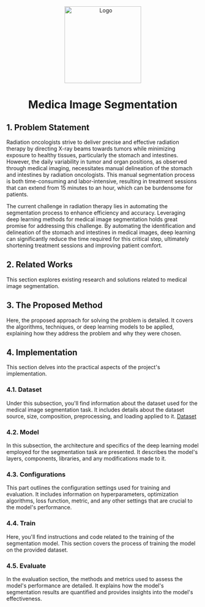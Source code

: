 <div align="center">
  <a href="https://www.kaggle.com/competitions/uw-madison-gi-tract-image-segmentation">
    <img src="cover.png" alt="Logo" width="" height="200">
  </a>

<h1 align="center">Medica Image Segmentation</h1>
</div>

## 1. Problem Statement
Radiation oncologists strive to deliver precise and effective radiation therapy by directing X-ray beams towards tumors while minimizing exposure to healthy tissues, particularly the stomach and intestines. However, the daily variability in tumor and organ positions, as observed through medical imaging, necessitates manual delineation of the stomach and intestines by radiation oncologists. This manual segmentation process is both time-consuming and labor-intensive, resulting in treatment sessions that can extend from 15 minutes to an hour, which can be burdensome for patients.

The current challenge in radiation therapy lies in automating the segmentation process to enhance efficiency and accuracy. Leveraging deep learning methods for medical image segmentation holds great promise for addressing this challenge. By automating the identification and delineation of the stomach and intestines in medical images, deep learning can significantly reduce the time required for this critical step, ultimately shortening treatment sessions and improving patient comfort.

## 2. Related Works
This section explores existing research and solutions related to medical image segmentation. 

## 3. The Proposed Method
Here, the proposed approach for solving the problem is detailed. It covers the algorithms, techniques, or deep learning models to be applied, explaining how they address the problem and why they were chosen.

## 4. Implementation
This section delves into the practical aspects of the project's implementation.

### 4.1. Dataset
Under this subsection, you'll find information about the dataset used for the medical image segmentation task. It includes details about the dataset source, size, composition, preprocessing, and loading applied to it.
[Dataset](https://drive.google.com/file/d/1-2ggesSU3agSBKpH-9siKyyCYfbo3Ixm/view?usp=sharing)

### 4.2. Model
In this subsection, the architecture and specifics of the deep learning model employed for the segmentation task are presented. It describes the model's layers, components, libraries, and any modifications made to it.

### 4.3. Configurations
This part outlines the configuration settings used for training and evaluation. It includes information on hyperparameters, optimization algorithms, loss function, metric, and any other settings that are crucial to the model's performance.

### 4.4. Train
Here, you'll find instructions and code related to the training of the segmentation model. This section covers the process of training the model on the provided dataset.

### 4.5. Evaluate
In the evaluation section, the methods and metrics used to assess the model's performance are detailed. It explains how the model's segmentation results are quantified and provides insights into the model's effectiveness.

